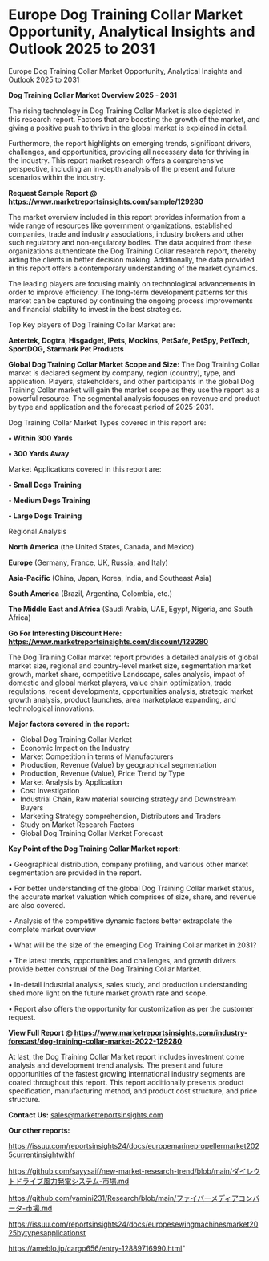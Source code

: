 # Europe Dog Training Collar Market Opportunity, Analytical Insights and Outlook 2025 to 2031
Europe Dog Training Collar Market Opportunity, Analytical Insights and Outlook 2025 to 2031
 
<Strong> Dog Training Collar Market Overview 2025 - 2031</strong>

The rising technology in Dog Training Collar Market is also depicted in this research report. Factors that are boosting the growth of the market, and giving a positive push to thrive in the global market is explained in detail.

Furthermore, the report highlights on emerging trends, significant drivers, challenges, and opportunities, providing all necessary data for thriving in the industry. This report market research offers a comprehensive perspective, including an in-depth analysis of the present and future scenarios within the industry.

<strong>Request Sample Report @ <a href=https://www.marketreportsinsights.com/sample/129280>https://www.marketreportsinsights.com/sample/129280</a></strong>

The market overview included in this report provides information from a wide range of resources like government organizations, established companies, trade and industry associations, industry brokers and other such regulatory and non-regulatory bodies. The data acquired from these organizations authenticate the Dog Training Collar research report, thereby aiding the clients in better decision making. Additionally, the data provided in this report offers a contemporary understanding of the market dynamics.

The leading players are focusing mainly on technological advancements in order to improve efficiency. The long-term development patterns for this market can be captured by continuing the ongoing process improvements and financial stability to invest in the best strategies.

Top Key players of Dog Training Collar Market are:

<strong>Aetertek, Dogtra, Hisgadget, IPets, Mockins, PetSafe, PetSpy, PetTech, SportDOG, Starmark Pet Products</strong>

<strong><b>Global Dog Training Collar Market Scope and Size:</b></strong>
The Dog Training Collar market is declared segment by company, region (country), type, and application. Players, stakeholders, and other participants in the global Dog Training Collar market will gain the market scope as they use the report as a powerful resource. The segmental analysis focuses on revenue and product by type and application and the forecast period of 2025-2031.

Dog Training Collar Market Types covered in this report are:

<strong>• Within 300 Yards

• 300 Yards Away</strong>

Market Applications covered in this report are:

<strong>• Small Dogs Training

• Medium Dogs Training

• Large Dogs Training</strong> 

Regional Analysis

<strong>North America</strong> (the United States, Canada, and Mexico)

<strong>Europe</strong> (Germany, France, UK, Russia, and Italy)

<strong>Asia-Pacific</strong> (China, Japan, Korea, India, and Southeast Asia)

<strong>South America</strong> (Brazil, Argentina, Colombia, etc.)

<strong>The Middle East and Africa</strong> (Saudi Arabia, UAE, Egypt, Nigeria, and South Africa)

<strong>Go For Interesting Discount Here: <a href=https://www.marketreportsinsights.com/discount/129280>https://www.marketreportsinsights.com/discount/129280</a></strong>

The Dog Training Collar market report provides a detailed analysis of global market size, regional and country-level market size, segmentation market growth, market share, competitive Landscape, sales analysis, impact of domestic and global market players, value chain optimization, trade regulations, recent developments, opportunities analysis, strategic market growth analysis, product launches, area marketplace expanding, and technological innovations.

<strong><b>Major factors covered in the report:</b></strong>
<ul>
  <li>Global Dog Training Collar Market </li>
  <li>Economic Impact on the Industry</li>
  <li>Market Competition in terms of Manufacturers</li>
  <li>Production, Revenue (Value) by geographical segmentation</li>
  <li>Production, Revenue (Value), Price Trend by Type</li>
  <li>Market Analysis by Application</li>
  <li>Cost Investigation</li>
  <li>Industrial Chain, Raw material sourcing strategy and Downstream Buyers</li>
  <li>Marketing Strategy comprehension, Distributors and Traders</li>
  <li>Study on Market Research Factors</li>
  <li>Global Dog Training Collar Market Forecast</li>
</ul>

<strong><b>Key Point of the Dog Training Collar Market report:</b></strong>

• Geographical distribution, company profiling, and various other market segmentation are provided in the report.

• For better understanding of the global Dog Training Collar market status, the accurate market valuation which comprises of size, share, and revenue are also covered.

• Analysis of the competitive dynamic factors better extrapolate the complete market overview

• What will be the size of the emerging Dog Training Collar market in 2031?

• The latest trends, opportunities and challenges, and growth drivers provide better construal of the Dog Training Collar Market.

• In-detail industrial analysis, sales study, and production understanding shed more light on the future market growth rate and scope.

• Report also offers the opportunity for customization as per the customer request.

<strong><b>View Full Report @ <a href=https://www.marketreportsinsights.com/industry-forecast/dog-training-collar-market-2022-129280>https://www.marketreportsinsights.com/industry-forecast/dog-training-collar-market-2022-129280</a></b></strong>


At last, the Dog Training Collar Market report includes investment come analysis and development trend analysis. The present and future opportunities of the fastest growing international industry segments are coated throughout this report. This report additionally presents product specification, manufacturing method, and product cost structure, and price structure.

<strong>Contact Us:</strong>
sales@marketreportsinsights.com

<strong>Our other reports:</strong>

<a href=https://issuu.com/reportsinsights24/docs/europemarinepropellermarket2025currentinsightwithf>https://issuu.com/reportsinsights24/docs/europemarinepropellermarket2025currentinsightwithf</a>

<a href=https://github.com/sayysaif/new-market-research-trend/blob/main/ダイレクトドライブ風力発電システム-市場.md>https://github.com/sayysaif/new-market-research-trend/blob/main/ダイレクトドライブ風力発電システム-市場.md</a>

<a href=https://github.com/yamini231/Research/blob/main/ファイバーメディアコンバータ-市場.md>https://github.com/yamini231/Research/blob/main/ファイバーメディアコンバータ-市場.md</a>

<a href=https://issuu.com/reportsinsights24/docs/europesewingmachinesmarket2025bytypesapplicationst>https://issuu.com/reportsinsights24/docs/europesewingmachinesmarket2025bytypesapplicationst</a>

<a href=https://ameblo.jp/cargo656/entry-12889716990.html>https://ameblo.jp/cargo656/entry-12889716990.html</a>"
